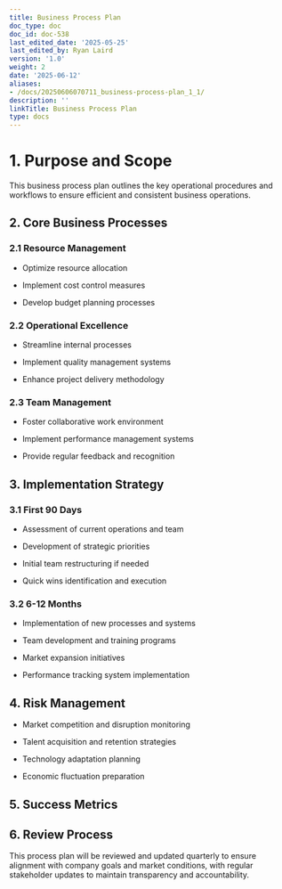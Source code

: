 ```yaml
---
title: Business Process Plan
doc_type: doc
doc_id: doc-538
last_edited_date: '2025-05-25'
last_edited_by: Ryan Laird
version: '1.0'
weight: 2
date: '2025-06-12'
aliases:
- /docs/20250606070711_business-process-plan_1_1/
description: ''
linkTitle: Business Process Plan
type: docs
---
```


# 1. Purpose and Scope

This business process plan outlines the key operational procedures and workflows to ensure efficient and consistent business operations.

## 2. Core Business Processes

### 2.1 Resource Management

- Optimize resource allocation

- Implement cost control measures

- Develop budget planning processes

### 2.2 Operational Excellence

- Streamline internal processes

- Implement quality management systems

- Enhance project delivery methodology

### 2.3 Team Management

- Foster collaborative work environment

- Implement performance management systems

- Provide regular feedback and recognition

## 3. Implementation Strategy

### 3.1 First 90 Days

- Assessment of current operations and team

- Development of strategic priorities

- Initial team restructuring if needed

- Quick wins identification and execution

### 3.2 6-12 Months

- Implementation of new processes and systems

- Team development and training programs

- Market expansion initiatives

- Performance tracking system implementation

## 4. Risk Management

- Market competition and disruption monitoring

- Talent acquisition and retention strategies

- Technology adaptation planning

- Economic fluctuation preparation

## 5. Success Metrics

<!-- Unsupported block type: table -->

## 6. Review Process

This process plan will be reviewed and updated quarterly to ensure alignment with company goals and market conditions, with regular stakeholder updates to maintain transparency and accountability.
